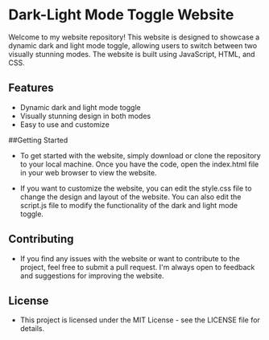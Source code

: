 # Dark-Light Mode Toggle Website
Welcome to my website repository! This website is designed to showcase a dynamic dark and light mode toggle, allowing users to switch between two visually stunning modes. The website is built using JavaScript, HTML, and CSS.

## Features
* Dynamic dark and light mode toggle
* Visually stunning design in both modes
* Easy to use and customize

##Getting Started
- To get started with the website, simply download or clone the repository to your local machine. Once you have the code, open the index.html file in your web browser to view the website.

- If you want to customize the website, you can edit the style.css file to change the design and layout of the website. You can also edit the script.js file to modify the functionality of the dark and light mode toggle.

## Contributing
- If you find any issues with the website or want to contribute to the project, feel free to submit a pull request. I'm always open to feedback and suggestions for improving the website.

## License
- This project is licensed under the MIT License - see the LICENSE file for details.
